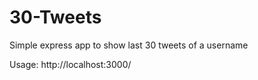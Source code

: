 30-Tweets
=========

Simple express app to show last 30 tweets of a username

Usage: http://localhost:3000/<username>